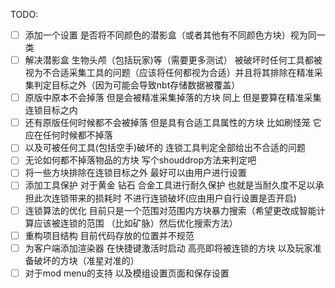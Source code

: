 TODO:

* [ ] 添加一个设置 是否将不同颜色的潜影盒（或者其他有不同颜色方块）视为同一类
* [ ] 解决潜影盒 生物头颅（包括玩家)等（需要更多测试） 被破坏时任何工具都被视为不合适采集工具的问题（应该将任何都视为合适）并且将其排除在精准采集判定目标之外（因为可能会导致nbt存储数据被覆盖）
* [ ] 原版中原本不会掉落 但是会被精准采集掉落的方块 同上 但是要算在精准采集连锁目标之内
* [ ] 还有原版任何时候都不会被掉落 但是具有合适工具属性的方块 比如刷怪笼 它应在任何时候都不掉落
* [ ] 以及可被任何工具(包括空手)破坏的 连锁工具判定全部给出不合适的问题
* [ ] 无论如何都不掉落物品的方块 写个shouddrop方法来判定吧
* [ ] 将一些方块排除在连锁目标之外 最好可以由用户进行设置
* [ ] 添加工具保护 对于黄金 钻石 合金工具进行耐久保护 也就是当耐久度不足以承担此次连锁带来的损耗时 不进行连锁破坏(应由用户自行设置是否开启)
* [ ] 连锁算法的优化 目前只是一个范围对范围内方块暴力搜索（希望更改成智能计算应该被连锁的范围 （比如矿脉）然后优化搜索方法）
* [ ] 重构项目结构 目前代码存放的位置并不规范
* [ ] 为客户端添加渲染器 在快捷键激活时启动 高亮即将被连锁的方块 以及玩家准备破坏的方块（准星对准的）
* [ ] 对于mod menu的支持 以及模组设置页面和保存设置
